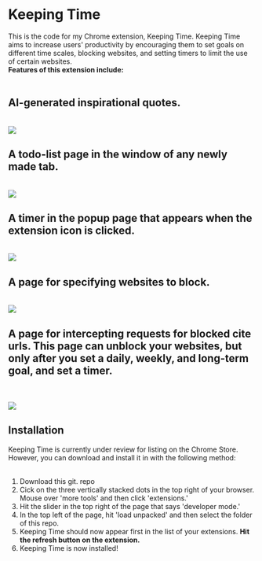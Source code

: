 <h1> Keeping Time </h1>
This is the code for my Chrome extension, Keeping Time.
Keeping Time aims to increase users' productivity by encouraging them to set goals on different time scales, blocking websites, and setting timers to limit the use of certain websites. <br>
<b> Features of this extension include: </b> <br> <br>

<h2>AI-generated inspirational quotes.</h2> <br>
<img src="https://i.imgur.com/OibfoPF.png">
<h2> A todo-list page in the window of any newly made tab. </h2> <br>
<img src="https://i.imgur.com/IqFDKsc.png">
<h2> A timer in the popup page that appears when the extension icon is clicked. </h2> <br>
<img src="https://i.imgur.com/UOBJMwo.png">
<h2> A page for specifying websites to block. </h2> <br>
<img src="https://i.imgur.com/bBcmvqY.png">
<h2>A page for intercepting requests for blocked cite urls. This page can unblock your websites, but only after you set a daily, weekly, and long-term goal, and set a timer. </h2><br>
<br>
<img src="https://i.imgur.com/W4pCsOq.png">

<h2> Installation </h2>
Keeping Time is currently under review for listing on the Chrome Store. However, you can download and install it in with the following method: <br> <br>

1. Download this git. repo <br>
2. Cick on the three vertically stacked dots in the top right of your browser. Mouse over 'more tools' and then click 'extensions.' <br>
3. Hit the slider in the top right of the page that says 'developer mode.' <br>
4. In the top left of the page, hit 'load unpacked' and then select the folder of this repo. <br>
5. Keeping Time should now appear first in the list of your extensions. <b> Hit the refresh button on the extension. </b> <br>
6. Keeping Time is now installed!
